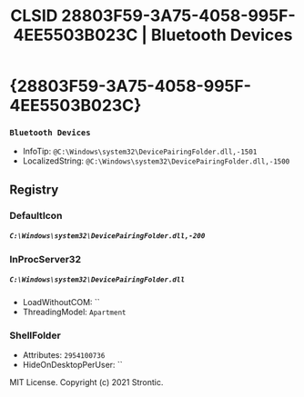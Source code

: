 ﻿---
title: "CLSID 28803F59-3A75-4058-995F-4EE5503B023C | Bluetooth Devices"
excerpt: What is COM-Object CLSID 28803F59-3A75-4058-995F-4EE5503B023C?
---

# {28803F59-3A75-4058-995F-4EE5503B023C}

### `Bluetooth Devices`
* InfoTip: `@C:\Windows\system32\DevicePairingFolder.dll,-1501`
* LocalizedString: `@C:\Windows\system32\DevicePairingFolder.dll,-1500`

## Registry


### DefaultIcon

##### `C:\Windows\system32\DevicePairingFolder.dll,-200`

### InProcServer32

##### `C:\Windows\system32\DevicePairingFolder.dll`
* LoadWithoutCOM: ``
* ThreadingModel: `Apartment`

### ShellFolder

* Attributes: `2954100736`
* HideOnDesktopPerUser: ``

MIT License. Copyright (c) 2021 Strontic.


